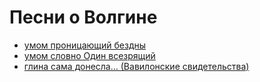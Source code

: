 # Песни о Волгине

- [умом проницающий бездны](Digital_Quest_gomer_song.md)
- [умом словно Один всезрящий](Digital_Quest_viking_song.md)
- [глина сама донесла… (Вавилонские свидетельства)](babylon.md)
